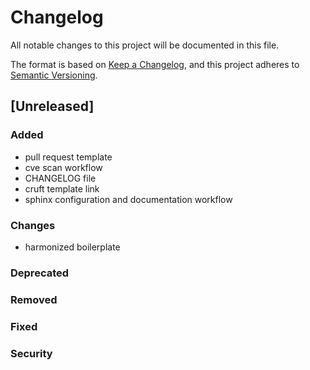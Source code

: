 # Changelog

All notable changes to this project will be documented in this file.

The format is based on [Keep a Changelog](https://keepachangelog.com/en/1.0.0/),
and this project adheres to [Semantic Versioning](https://semver.org/spec/v2.0.0.html).

## [Unreleased]

### Added

- pull request template
- cve scan workflow
- CHANGELOG file
- cruft template link
- sphinx configuration and documentation workflow

### Changes

- harmonized boilerplate

### Deprecated

### Removed

### Fixed

### Security
